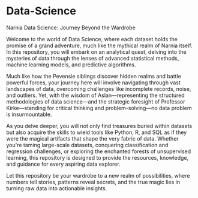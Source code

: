# Data-Science
Narnia Data Science: Journey Beyond the Wardrobe

Welcome to the world of Data Science, where each dataset holds the promise of a grand adventure, much like the mythical realm of Narnia itself. In this repository, you will embark on an analytical quest, delving into the mysteries of data through the lenses of advanced statistical methods, machine learning models, and predictive algorithms.

Much like how the Pevensie siblings discover hidden realms and battle powerful forces, your journey here will involve navigating through vast landscapes of data, overcoming challenges like incomplete records, noise, and outliers. Yet, with the wisdom of Aslan—representing the structured methodologies of data science—and the strategic foresight of Professor Kirke—standing for critical thinking and problem-solving—no data problem is insurmountable.

As you delve deeper, you will not only find treasures buried within datasets but also acquire the skills to wield tools like Python, R, and SQL as if they were the magical artifacts that shape the very fabric of data. Whether you're taming large-scale datasets, conquering classification and regression challenges, or exploring the enchanted forests of unsupervised learning, this repository is designed to provide the resources, knowledge, and guidance for every aspiring data explorer.

Let this repository be your wardrobe to a new realm of possibilities, where numbers tell stories, patterns reveal secrets, and the true magic lies in turning raw data into actionable insights.
